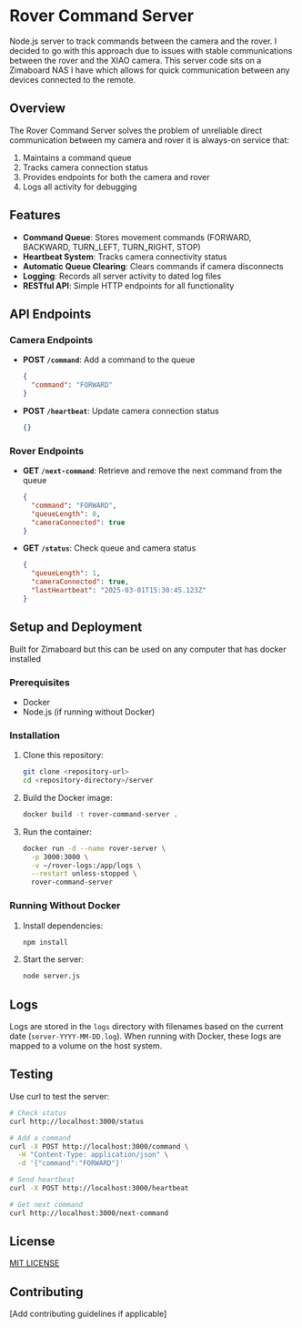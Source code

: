 # Rover Command Server

Node.js server to track commands between the camera and the rover. I decided to go with this approach due to issues with stable communications between the rover and the XIAO camera. This server code sits on a Zimaboard NAS I have which allows for quick communication between any devices connected to the remote.

## Overview

The Rover Command Server solves the problem of unreliable direct communication between my camera and rover it is always-on service that:

1. Maintains a command queue
2. Tracks camera connection status
3. Provides endpoints for both the camera and rover
4. Logs all activity for debugging

## Features

- **Command Queue**: Stores movement commands (FORWARD, BACKWARD, TURN_LEFT, TURN_RIGHT, STOP)
- **Heartbeat System**: Tracks camera connectivity status
- **Automatic Queue Clearing**: Clears commands if camera disconnects
- **Logging**: Records all server activity to dated log files
- **RESTful API**: Simple HTTP endpoints for all functionality

## API Endpoints

### Camera Endpoints

- **POST `/command`**: Add a command to the queue
  ```json
  {
    "command": "FORWARD"
  }
  ```

- **POST `/heartbeat`**: Update camera connection status
  ```json
  {}
  ```

### Rover Endpoints

- **GET `/next-command`**: Retrieve and remove the next command from the queue
  ```json
  {
    "command": "FORWARD",
    "queueLength": 0,
    "cameraConnected": true
  }
  ```

- **GET `/status`**: Check queue and camera status
  ```json
  {
    "queueLength": 1,
    "cameraConnected": true,
    "lastHeartbeat": "2025-03-01T15:30:45.123Z"
  }
  ```

## Setup and Deployment

Built for Zimaboard but this can be used on any computer that has docker installed

### Prerequisites

- Docker
- Node.js (if running without Docker)

### Installation

1. Clone this repository:
   ```bash
   git clone <repository-url>
   cd <repository-directory>/server
   ```

2. Build the Docker image:
   ```bash
   docker build -t rover-command-server .
   ```

3. Run the container:
   ```bash
   docker run -d --name rover-server \
     -p 3000:3000 \
     -v ~/rover-logs:/app/logs \
     --restart unless-stopped \
     rover-command-server
   ```

### Running Without Docker

1. Install dependencies:
   ```bash
   npm install
   ```

2. Start the server:
   ```bash
   node server.js
   ```

## Logs

Logs are stored in the `logs` directory with filenames based on the current date (`server-YYYY-MM-DD.log`). When running with Docker, these logs are mapped to a volume on the host system.

## Testing

Use curl to test the server:

```bash
# Check status
curl http://localhost:3000/status

# Add a command
curl -X POST http://localhost:3000/command \
  -H "Content-Type: application/json" \
  -d '{"command":"FORWARD"}'

# Send heartbeat
curl -X POST http://localhost:3000/heartbeat

# Get next command
curl http://localhost:3000/next-command
```

## License

[MIT LICENSE](../LICENSE)

## Contributing

[Add contributing guidelines if applicable]